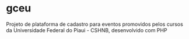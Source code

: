 # gceu
Projeto de plataforma de cadastro para eventos promovidos pelos cursos da Universidade Federal do Piaui - CSHNB, desenvolvido com PHP

